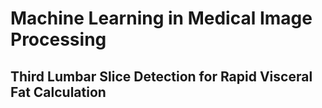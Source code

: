 # Machine Learning in Medical Image Processing
## Third Lumbar Slice Detection for Rapid Visceral Fat Calculation
